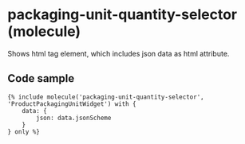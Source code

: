# packaging-unit-quantity-selector (molecule)

Shows html tag element, which includes json data as html attribute.

## Code sample 

```
{% include molecule('packaging-unit-quantity-selector', 'ProductPackagingUnitWidget') with {
    data: {
        json: data.jsonScheme
    }
} only %}
```
